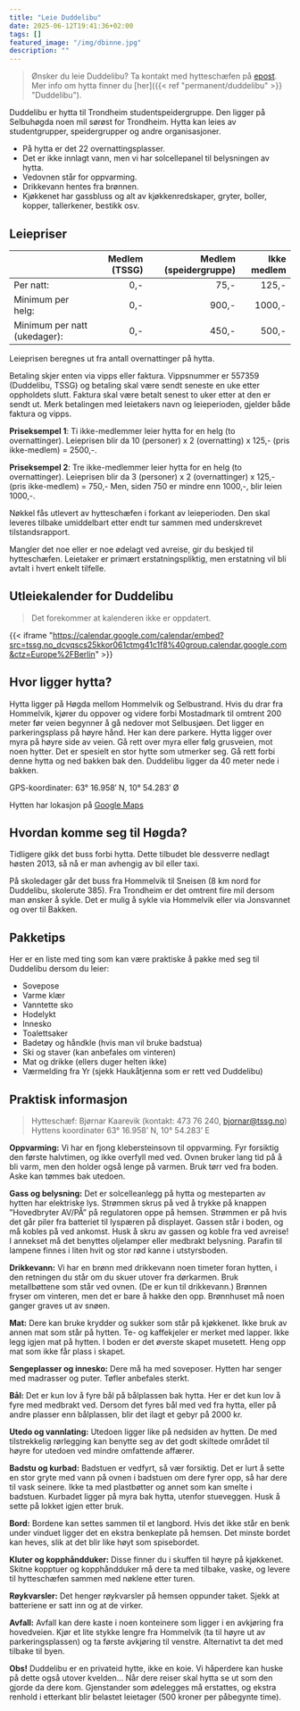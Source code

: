 ```yaml
---
title: "Leie Duddelibu"
date: 2025-06-12T19:41:36+02:00
tags: []
featured_image: "/img/dbinne.jpg"
description: ""
---
```


> Ønsker du leie Duddelibu? Ta kontakt med hytteschæfen på [epost](mailto:duddelibu@tssg.no).
> Mer info om hytta finner du [her]({{< ref "permanent/duddelibu" >}} "Duddelibu").
<!-- > Utleieinstruks finnes [her](/doc/utleieinstruks_no.pdf), den inneholder blant annet en sjekkliste for utsjekk. -->

Duddelibu er hytta til Trondheim studentspeidergruppe.
Den ligger på Selbuhøgda noen mil sørøst for Trondheim. Hytta kan leies av studentgrupper, speidergrupper og andre organisasjoner.

* På hytta er det 22 overnattingsplasser.
* Det er ikke innlagt vann, men vi har solcellepanel til belysningen av hytta.
* Vedovnen står for oppvarming.
* Drikkevann hentes fra brønnen.
* Kjøkkenet har gassbluss og alt av kjøkkenredskaper, gryter, boller, kopper, tallerkener, bestikk osv.

## Leiepriser

| | Medlem (TSSG) | Medlem (speidergruppe) | Ikke medlem |
|:---|---:|---:|---:|
| Per natt: | 0,- | 75,- | 125,- |
| Minimum per helg: | 0,- | 900,- | 1000,- |
| Minimum per natt (ukedager): | 0,- | 450,- | 500,- |

Leieprisen beregnes ut fra antall overnattinger på hytta.

Betaling skjer enten via vipps eller faktura.
Vippsnummer er 557359 (Duddelibu, TSSG) og betaling skal være sendt seneste en uke etter oppholdets slutt.
Faktura skal være betalt senest to uker etter at den er sendt ut.
Merk betalingen med leietakers navn og leieperioden, gjelder både faktura og vipps.

**Priseksempel 1**: Ti ikke-medlemmer leier hytta for en helg (to overnattinger).
Leieprisen blir da 10 (personer) x 2 (overnatting) x 125,- (pris ikke-medlem) = 2500,-.

**Priseksempel 2**: Tre ikke-medlemmer leier hytta for en helg (to overnattinger).
Leieprisen blir da 3 (personer) x 2 (overnattinger) x 125,- (pris ikke-medlem) = 750,-
Men, siden 750 er mindre enn 1000,-, blir leien 1000,-.

Nøkkel fås utlevert av hytteschæfen i forkant av leieperioden.
Den skal leveres tilbake umiddelbart etter endt tur sammen med underskrevet tilstandsrapport.

Mangler det noe eller er noe ødelagt ved avreise, gir du beskjed til hytteschæfen.
Leietaker er primært erstatningspliktig, men erstatning vil bli avtalt i hvert enkelt tilfelle.

## Utleiekalender for Duddelibu

> Det forekommer at kalenderen ikke er oppdatert.

{{< iframe "https://calendar.google.com/calendar/embed?src=tssg.no_dcvqscs25kkor061ctmg41c1f8%40group.calendar.google.com&ctz=Europe%2FBerlin" >}}

## Hvor ligger hytta?

Hytta ligger på Høgda mellom Hommelvik og Selbustrand.
Hvis du drar fra Hommelvik, kjører du oppover og videre forbi Mostadmark til omtrent 200 meter før veien begynner å gå nedover mot Selbusjøen.
Det ligger en parkeringsplass på høyre hånd. Her kan dere parkere.
Hytta ligger over myra på høyre side av veien.
Gå rett over myra eller følg grusveien, mot noen hytter.
Det er spesielt en stor hytte som utmerker seg.
Gå rett forbi denne hytta og ned bakken bak den.
Duddelibu ligger da 40 meter nede i bakken.

GPS-koordinater: 63° 16.958′ N, 10° 54.283′ Ø

Hytten har lokasjon på [Google Maps](https://www.google.com/maps/place/Duddelibu/@63.2766037,10.9887312,56180m/data=!3m1!1e3!4m10!1m2!2m1!1sduddelibu!3m6!1s0x466d19000f80b0b5:0x88382045b2a6b903!8m2!3d63.2826636!4d10.9046015!15sCglkdWRkZWxpYnWSAQtzcG9ydHNfY2x1YuABAA!16s%2Fg%2F11w8kcf8r_?entry=ttu&g_ep=EgoyMDI0MDgyNy4wIKXMDSoASAFQAw%3D%3D)

## Hvordan komme seg til Høgda?

Tidligere gikk det buss forbi hytta. Dette tilbudet ble dessverre nedlagt høsten 2013, så nå er man avhengig av bil eller taxi.

På skoledager går det buss fra Hommelvik til Sneisen (8 km nord for Duddelibu, skolerute 385).
Fra Trondheim er det omtrent fire mil dersom man ønsker å sykle.
Det er mulig å sykle via Hommelvik eller via Jonsvannet og over til Bakken.

## Pakketips

Her er en liste med ting som kan være praktiske å pakke med seg til Duddelibu dersom du leier:

* Sovepose
* Varme klær
* Vanntette sko
* Hodelykt
* Innesko
* Toalettsaker
* Badetøy og håndkle (hvis man vil bruke badstua)
* Ski og staver (kan anbefales om vinteren)
* Mat og drikke (ellers duger helten ikke)
* Værmelding fra Yr (sjekk Haukåtjenna som er rett ved Duddelibu)

## Praktisk informasjon

> Hytteschæf: Bjørnar Kaarevik
> (kontakt: 473 76 240, bjornar@tssg.no)
> Hyttens koordinater 63° 16.958’ N, 10° 54.283’ E

**Oppvarming:** 
Vi har en fjong klebersteinsovn til oppvarming.
Fyr forsiktig den første halvtimen, og ikke overfyll med ved.
Ovnen bruker lang tid på å bli varm, men den holder også lenge på varmen.
Bruk tørr ved fra boden.
Aske kan tømmes bak utedoen.

**Gass og belysning:** 
Det er solcelleanlegg på hytta og mesteparten av hytten har elektriske lys.
Strømmen skrus på ved å trykke på knappen ”Hovedbryter AV/PÅ” på regulatoren oppe på hemsen.
Strømmen er på hvis det går piler fra batteriet til lyspæren på displayet.
Gassen står i boden, og må kobles på ved ankomst.
Husk å skru av gassen og koble fra ved avreise!
I annekset må det benyttes oljelamper eller medbrakt belysning.
Parafin til lampene finnes i liten hvit og stor rød kanne i utstyrsboden.

**Drikkevann:**
Vi har en brønn med drikkevann noen timeter foran hytten, i den retningen du står om du skuer utover fra dørkarmen.
Bruk metallbøttene som står ved ovnen. (De er kun til drikkevann.)
Brønnen fryser om vinteren, men det er bare å hakke den opp.
Brønnhuset må noen ganger graves ut av snøen.

**Mat:**
Dere kan bruke krydder og sukker som står på kjøkkenet.
Ikke bruk av annen mat som står på hytten.
Te- og kaffekjeler er merket med lapper.
Ikke legg igjen mat på hytten.
I boden er det øverste skapet musetett. 
Heng opp mat som ikke får plass i skapet.

**Sengeplasser og innesko:**
Dere må ha med soveposer.
Hytten har senger med madrasser og puter.
Tøfler anbefales sterkt.

**Bål:**
Det er kun lov å fyre bål på bålplassen bak hytta.
Her er det kun lov å fyre med medbrakt ved.
Dersom det fyres bål med ved fra hytta, eller på andre plasser enn bålplassen, blir det ilagt et gebyr på 2000 kr.

**Utedo og vannlating:**
Utedoen ligger like på nedsiden av hytten.
De med tilstrekkelig rørlegging kan benytte seg av det godt skiltede området til høyre for utedoen ved mindre omfattende affærer.

**Badstu og kurbad:**
Badstuen er vedfyrt, så vær forsiktig.
Det er lurt å sette en stor gryte med vann på ovnen i badstuen om dere fyrer opp, så har dere til vask seinere.
Ikke ta med plastbøtter og annet som kan smelte i badstuen.
Kurbadet ligger på myra bak hytta, utenfor stueveggen.
Husk å sette på lokket igjen etter bruk.

**Bord:**
Bordene kan settes sammen til et langbord.
Hvis det ikke står en benk under vinduet ligger det en ekstra benkeplate på hemsen.
Det minste bordet kan heves, slik at det blir like høyt som spisebordet.

**Kluter og kopphåndduker:** 
Disse finner du i skuffen til høyre på kjøkkenet.
Skitne kopptuer og kopphåndduker må dere ta med tilbake, vaske, og levere til hytteschæfen sammen med nøklene etter turen.

**Røykvarsler:**
Det henger røykvarsler på hemsen oppunder taket.
Sjekk at batteriene er satt inn og at de virker.

**Avfall:**
Avfall kan dere kaste i noen konteinere som ligger i en avkjøring fra hovedveien.
Kjør et lite stykke lengre fra Hommelvik (ta til høyre ut av parkeringsplassen) og ta første avkjøring til venstre.
Alternativt ta det med tilbake til byen.

**Obs!**
Duddelibu er en privateid hytte, ikke en koie.
Vi håperdere kan huske på dette også utover kvelden...
Når dere reiser skal hytta se ut som den gjorde da dere kom.
Gjenstander som ødelegges må erstattes, og ekstra renhold i etterkant blir belastet leietager (500 kroner per påbegynte time).
